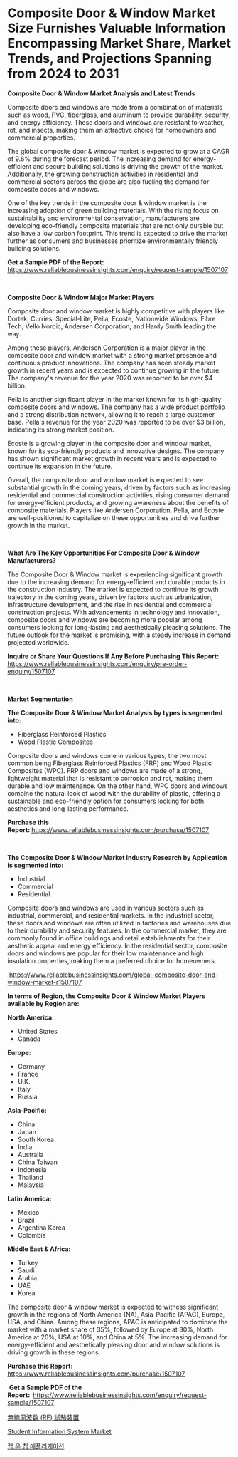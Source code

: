 <p><h1>Composite Door & Window Market Size Furnishes Valuable Information Encompassing Market Share, Market Trends, and Projections Spanning from 2024 to 2031</h1></p><p><strong>Composite Door & Window Market Analysis and Latest Trends</strong></p>
<p><p>Composite doors and windows are made from a combination of materials such as wood, PVC, fiberglass, and aluminum to provide durability, security, and energy efficiency. These doors and windows are resistant to weather, rot, and insects, making them an attractive choice for homeowners and commercial properties.</p><p>The global composite door & window market is expected to grow at a CAGR of 9.6% during the forecast period. The increasing demand for energy-efficient and secure building solutions is driving the growth of the market. Additionally, the growing construction activities in residential and commercial sectors across the globe are also fueling the demand for composite doors and windows.</p><p>One of the key trends in the composite door & window market is the increasing adoption of green building materials. With the rising focus on sustainability and environmental conservation, manufacturers are developing eco-friendly composite materials that are not only durable but also have a low carbon footprint. This trend is expected to drive the market further as consumers and businesses prioritize environmentally friendly building solutions.</p></p>
<p><strong>Get a Sample PDF of the Report:&nbsp;</strong> <a href="https://www.reliablebusinessinsights.com/enquiry/request-sample/1507107">https://www.reliablebusinessinsights.com/enquiry/request-sample/1507107</a></p>
<p>&nbsp;</p>
<p><strong>Composite Door & Window Major Market Players</strong></p>
<p><p>Composite door and window market is highly competitive with players like Dortek, Curries, Special-Lite, Pella, Ecoste, Nationwide Windows, Fibre Tech, Vello Nordic, Andersen Corporation, and Hardy Smith leading the way. </p><p>Among these players, Andersen Corporation is a major player in the composite door and window market with a strong market presence and continuous product innovations. The company has seen steady market growth in recent years and is expected to continue growing in the future. The company's revenue for the year 2020 was reported to be over $4 billion.</p><p>Pella is another significant player in the market known for its high-quality composite doors and windows. The company has a wide product portfolio and a strong distribution network, allowing it to reach a large customer base. Pella's revenue for the year 2020 was reported to be over $3 billion, indicating its strong market position.</p><p>Ecoste is a growing player in the composite door and window market, known for its eco-friendly products and innovative designs. The company has shown significant market growth in recent years and is expected to continue its expansion in the future.</p><p>Overall, the composite door and window market is expected to see substantial growth in the coming years, driven by factors such as increasing residential and commercial construction activities, rising consumer demand for energy-efficient products, and growing awareness about the benefits of composite materials. Players like Andersen Corporation, Pella, and Ecoste are well-positioned to capitalize on these opportunities and drive further growth in the market.</p></p>
<p>&nbsp;</p>
<p><strong>What Are The Key Opportunities For Composite Door & Window Manufacturers?</strong></p>
<p><p>The Composite Door & Window market is experiencing significant growth due to the increasing demand for energy-efficient and durable products in the construction industry. The market is expected to continue its growth trajectory in the coming years, driven by factors such as urbanization, infrastructure development, and the rise in residential and commercial construction projects. With advancements in technology and innovation, composite doors and windows are becoming more popular among consumers looking for long-lasting and aesthetically pleasing solutions. The future outlook for the market is promising, with a steady increase in demand projected worldwide.</p></p>
<p><strong>Inquire or Share Your Questions If Any Before Purchasing This Report:</strong> <a href="https://www.reliablebusinessinsights.com/enquiry/pre-order-enquiry/1507107">https://www.reliablebusinessinsights.com/enquiry/pre-order-enquiry/1507107</a></p>
<p>&nbsp;</p>
<p><strong>Market Segmentation</strong></p>
<p><strong>The Composite Door & Window Market Analysis by types is segmented into:</strong></p>
<p><ul><li>Fiberglass Reinforced Plastics</li><li>Wood Plastic Composites</li></ul></p>
<p><p>Composite doors and windows come in various types, the two most common being Fiberglass Reinforced Plastics (FRP) and Wood Plastic Composites (WPC). FRP doors and windows are made of a strong, lightweight material that is resistant to corrosion and rot, making them durable and low maintenance. On the other hand, WPC doors and windows combine the natural look of wood with the durability of plastic, offering a sustainable and eco-friendly option for consumers looking for both aesthetics and long-lasting performance.</p></p>
<p><strong>Purchase this Report:&nbsp;</strong><a href="https://www.reliablebusinessinsights.com/purchase/1507107">https://www.reliablebusinessinsights.com/purchase/1507107</a></p>
<p>&nbsp;</p>
<p><strong>The Composite Door & Window Market Industry Research by Application is segmented into:</strong></p>
<p><ul><li>Industrial</li><li>Commercial</li><li>Residential</li></ul></p>
<p><p>Composite doors and windows are used in various sectors such as industrial, commercial, and residential markets. In the industrial sector, these doors and windows are often utilized in factories and warehouses due to their durability and security features. In the commercial market, they are commonly found in office buildings and retail establishments for their aesthetic appeal and energy efficiency. In the residential sector, composite doors and windows are popular for their low maintenance and high insulation properties, making them a preferred choice for homeowners.</p></p>
<p><a href="https://www.reliablebusinessinsights.com/global-composite-door-and-window-market-r1507107">&nbsp;https://www.reliablebusinessinsights.com/global-composite-door-and-window-market-r1507107</a></p>
<p><strong>In terms of Region, the Composite Door & Window Market Players available by Region are:</strong></p>
<p>
    <p> <strong> North America: </strong>
        <ul>
            <li>United States</li>
            <li>Canada</li>
        </ul>
        </p> 
    <p> <strong> Europe: </strong>
        <ul>
            <li>Germany</li>
            <li>France</li>
            <li>U.K.</li>
            <li>Italy</li>
            <li>Russia</li>
        </ul>
        </p> 
    <p> <strong> Asia-Pacific: </strong>
        <ul>
            <li>China</li>
            <li>Japan</li>
            <li>South Korea</li>
            <li>India</li>
            <li>Australia</li>
            <li>China Taiwan</li>
            <li>Indonesia</li>
            <li>Thailand</li>
            <li>Malaysia</li>
        </ul>
        </p> 
    <p> <strong> Latin America: </strong>
        <ul>
            <li>Mexico</li>
            <li>Brazil</li>
            <li>Argentina Korea</li>
            <li>Colombia</li>
        </ul>
        </p> 
    <p> <strong> Middle East & Africa: </strong>
        <ul>
            <li>Turkey</li>
            <li>Saudi</li>
            <li>Arabia</li>
            <li>UAE</li>
            <li>Korea</li>
        </ul>
    </p>
    </p>
<p><p>The composite door & window market is expected to witness significant growth in the regions of North America (NA), Asia-Pacific (APAC), Europe, USA, and China. Among these regions, APAC is anticipated to dominate the market with a market share of 35%, followed by Europe at 30%, North America at 20%, USA at 10%, and China at 5%. The increasing demand for energy-efficient and aesthetically pleasing door and window solutions is driving growth in these regions.</p></p>
<p><strong>Purchase this Report: </strong><a href="https://www.reliablebusinessinsights.com/purchase/1507107">https://www.reliablebusinessinsights.com/purchase/1507107</a></p>
<p>&nbsp;<strong>Get a Sample PDF of the Report:&nbsp;&nbsp;</strong><a href="https://www.reliablebusinessinsights.com/enquiry/request-sample/1507107">https://www.reliablebusinessinsights.com/enquiry/request-sample/1507107</a></p>
<p><strong></strong></p>
<p><p><a href="https://github.com/avbqbctihcbe2/Market-Research-Report-List-3/blob/main/4195285125155.md">無線周波数 (RF) 試験装置</a></p><p><a href="https://github.com/layomumuney/Market-Research-Report-List-1/blob/main/student-information-system-market.md">Student Information System Market</a></p><p><a href="https://github.com/hzumrdvas204296/Market-Research-Report-List-3/blob/main/4690073127049.md">랩 온 칩 애플리케이션</a></p></p>